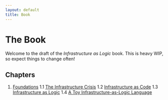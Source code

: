 ```yaml
---
layout: default
title: Book
---
```


# The Book

Welcome to the draft of the *Infrastructure as Logic* book. This is heavy
WIP, so expect things to change often!

## Chapters

1. [Foundations](1_Foundations)
	1.1 [The Infrastructure Crisis](1_Foundations/1.1_The_Infrastructure_Crisis)
	1.2 [Infrastructure as Code](1_Foundations/1.2_Infrastructure_as_Code)
	1.3 [Infrastructure as Logic](1_Foundations/1.3_Infrastructure_as_Logic)
	1.4 [A Toy Infrastructure-as-Logic Language](1_Foundations/1.4_A_Toy_Infrastructure-as-Logic_Language)
